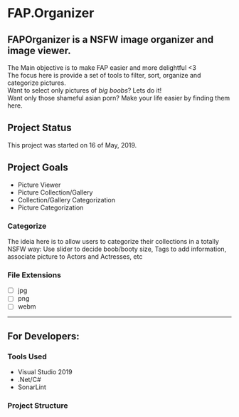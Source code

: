 # FAP.Organizer
FAPOrganizer is a NSFW image organizer and image viewer. 
---
The Main objective is to make FAP easier and more delightful <3   
The focus here is provide a set of tools to filter, sort, organize and categorize pictures.   
Want to select only pictures of _big boobs_? Lets do it!   
Want only those shameful asian porn? Make your life easier by finding them here.   

## Project Status
This project was started on 16 of May, 2019.

## Project Goals
* Picture Viewer
* Picture Collection/Gallery 
* Collection/Gallery Categorization
* Picture Categorization


### Categorize
The ideia here is to allow users to categorize their collections in a totally NSFW way: Use slider to decide boob/booty size, Tags to add information, associate picture to Actors and Actresses, etc


### File Extensions
- [ ] jpg
- [ ] png
- [ ] webm

---
## For Developers:

### Tools Used
* Visual Studio 2019
* .Net/C#
* SonarLint

### Project Structure
